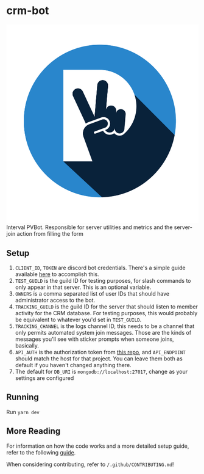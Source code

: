 # crm-bot

![Logo](https://github.com/Progressive-Victory/crm-bot/blob/main/src/assets/badge.png?raw=true) Interval PVBot. Responsible for server utilities and metrics and the server-join action from filling the form

## Setup

1. `CLIENT_ID`, `TOKEN` are discord bot credentials. There's a simple guide available [here](https://discordjs.guide/preparations/setting-up-a-bot-application.html#creating-your-bot) to accomplish this.
2. `TEST_GUILD` is the guild ID for testing purposes, for slash commands to only appear in that server. This is an optional variable.
3. `OWNERS` is a comma separated list of user IDs that should have administrator access to the bot.
4. `TRACKING_GUILD` is the guild ID for the server that should listen to member activity for the CRM database. For testing purposes, this would probably be equivalent to whatever you'd set in `TEST_GUILD`.
5. `TRACKING_CHANNEL` is the logs channel ID, this needs to be a channel that only permits automated system join messages. Those are the kinds of messages you'll see with sticker prompts when someone joins, basically.
6. `API_AUTH` is the authorization token from [this repo](https://github.com/Progressive-Victory/crm-backend/blob/main/.env.sample), and `API_ENDPOINT` should match the host for that project. You can leave them both as default if you haven't changed anything there.
7. The default for `DB_URI` is `mongodb://localhost:27017`, change as your settings are configured

## Running

Run `yarn dev`

## More Reading

For information on how the code works and a more detailed setup guide, refer to the following [guide](https://grateful-touch-3e3.notion.site/PVBot-Backend-Setup-9c16cd2122df4203b40ad88c2e828c27).

When considering contributing, refer to `/.github/CONTRIBUTING.md`!
